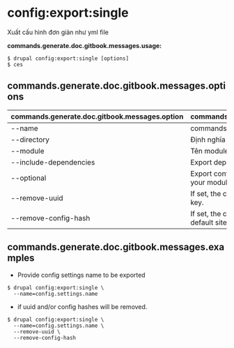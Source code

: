 # config:export:single
Xuất cấu hình đơn giản như yml file

**commands.generate.doc.gitbook.messages.usage:**
```
$ drupal config:export:single [options]
$ ces  
```

## commands.generate.doc.gitbook.messages.options
commands.generate.doc.gitbook.messages.option | commands.generate.doc.gitbook.messages.details
-------|-------------
--name | commands.config.export.single.options.name
--directory | Định nghĩa xuất thư mục để lưu cấu hình đầu ra
--module | Tên module.
--include-dependencies | Export dependencies of the configuration as well.
--optional | Export config as an optional YAML configuration in your module
--remove-uuid | If set, the configuration will be exported without uuid key.
--remove-config-hash | If set, the configuration will be exported without the default site hash key.

## commands.generate.doc.gitbook.messages.examples
* Provide config settings name to be exported
```
$ drupal config:export:single \
  --name=config.settings.name
```
* if uuid and/or config hashes will be removed.
```
$ drupal config:export:single \
  --name=config.settings.name \
  --remove-uuid \
  --remove-config-hash

```
